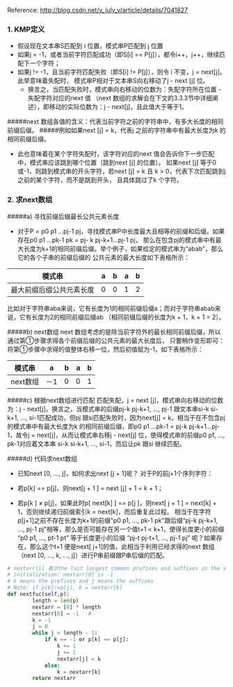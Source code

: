 Reference:
http://blog.csdn.net/v_july_v/article/details/7041827

### 1. KMP定义
* 假设现在文本串S匹配到 i 位置，模式串P匹配到 j 位置
* 如果j = -1，或者当前字符匹配成功（即S[i] == P[j]），都令i++，j++，继续匹配下一个字符；
* 如果j != -1，且当前字符匹配失败（即S[i] != P[j]），则令 i 不变，j = next[j]。此举意味着失配时，
  模式串P相对于文本串S向右移动了j - next [j] 位。
  * 换言之，当匹配失败时，模式串向右移动的位数为：失配字符所在位置 - 失配字符对应的next 值
  （next 数组的求解会在下文的3.3.3节中详细阐述），即移动的实际位数为：j - next[j]，且此值大于等于1。

#####next 数组各值的含义：代表当前字符之前的字符串中，有多大长度的相同前缀后缀。
#####例如如果next [j] = k，代表j 之前的字符串中有最大长度为k 的相同前缀后缀。
* 此也意味着在某个字符失配时，该字符对应的next 值会告诉你下一步匹配中，模式串应该跳到哪个位置（跳到next [j] 的位置）。
如果next [j] 等于0或-1，则跳到模式串的开头字符，若next [j] = k 且 k > 0，代表下次匹配跳到j 之前的某个字符，而不是跳到开头，
且具体跳过了k 个字符。

### 2. 求next数组
#####a) 寻找前缀后缀最长公共元素长度
* 对于P = p0 p1 ...pj-1 pj，寻找模式串P中长度最大且相等的前缀和后缀。如果存在p0 p1 ...pk-1 pk = pj- k pj-k+1...pj-1 pj，
那么在包含pj的模式串中有最大长度为k+1的相同前缀后缀。举个例子，如果给定的模式串为“abab”，那么它的各个子串的前缀后缀的
公共元素的最大长度如下表格所示：

|模式串 | a | b | a | b |
|---|:---:|---:|---:|---|
|最大前缀后缀公共元素长度| 0 | 0 | 1 | 2 |

比如对于字符串aba来说，它有长度为1的相同前缀后缀a；而对于字符串abab来说，它有长度为2的相同前缀后缀ab
（相同前缀后缀的长度为k + 1，k + 1 = 2）。

#####b) next数组
next 数组考虑的是除当前字符外的最长相同前缀后缀，所以通过第①步骤求得各个前缀后缀的公共元素的最大长度后，
只要稍作变形即可：将第①步骤中求得的值整体右移一位，然后初值赋为-1，如下表格所示：

| 模式串 | a | b | a | b |
|---|:---:|---:|---:|---|
|next数组| －1 | 0 | 0 | 1 |

#####c) 根据next数组进行匹配
匹配失配，j = next [j]，模式串向右移动的位数为：j - next[j]。换言之，当模式串的后缀pj-k pj-k+1, ..., pj-1 跟文本串si-k si-k+1, ..., si-1匹配成功，但pj 跟si匹配失败时，因为next[j] = k，相当于在不包含pj的模式串中有最大长度为k 的相同前缀后缀，即p0 p1 ...pk-1 = pj-k pj-k+1...pj-1，故令j = next[j]，从而让模式串右移j - next[j] 位，使得模式串的前缀p0 p1, ..., pk-1对应着文本串 si-k si-k+1, ..., si-1，而后让pk 跟si 继续匹配。

#####d) 代码求next数组
* 已知next [0, ..., j]，如何求出next [j + 1]呢？
对于P的前j+1个序列字符：

* 若p[k] == p[j]，则next[j + 1 ] = next [j] + 1 = k + 1；
* 若p[k ] ≠ p[j]，如果此时p[ next[k] ] == p[j ]，则next[ j + 1 ] =  next[k] + 1，否则继续递归前缀索引k = next[k]，而后重复此过程。 相当于在字符p[j+1]之前不存在长度为k+1的前缀"p0 p1, …, pk-1 pk"跟后缀“pj-k pj-k+1, …, pj-1 pj"相等，那么是否可能存在另一个值t+1 < k+1，使得长度更小的前缀 “p0 p1, …, pt-1 pt” 等于长度更小的后缀 “pj-t pj-t+1, …, pj-1 pj” 呢？如果存在，那么这个t+1 便是next[ j+1]的值，此相当于利用已经求得的next 数组（next [0, ..., k, ..., j]）进行P串前缀跟P串后缀的匹配。

```python
# nextarr[i] 表示the last longest common prefixes and suffixes in the string p(0:i-1)
# initialization: nextarr[0] is -1
# k means the prefixes and j means the suffixes 
# Note: if p[k]!=p[j], k = nextarr[k]
def nextfuc(self,p):
        length = len(p)
        nextarr = [0] * length
        nextarr[0] = -1   # 
        k = -1
        j = 0
        while j < length - 1:
            if k == -1 or p[k] == p[j]:
                k += 1
                j += 1
                nextarr[j] = k
            else:
                k = nextarr[k] 
        return nextarr
```
